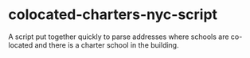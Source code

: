 # colocated-charters-nyc-script
A script put together quickly to parse addresses where schools are co-located and there is a charter school in the building.

